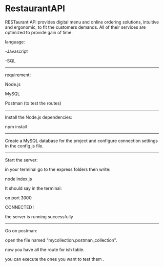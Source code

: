 # RestaurantAPI

RESTaurant API provides digital menu and online ordering solutions, intuitive and
ergonomic, to fit the customers demands.
All of their services are optimized to provide gain of time.

language: 

-Javascript

-SQL


-------------

requirement:

Node.js

MySQL

Postman (to test the routes)

-------------

Install the Node.js dependencies:

npm install

-------------

Create a MySQL database for the project and configure connection settings in the config.js file.

-------------

Start the server:

in your terminal go to the express folders then write:

node index.js

It should say in the terminal:

on port 3000

CONNECTED !

the server is running successfully

-------------

Go on postman:

open the file named "mycollection.postman_collection".

now you have all the route for ish table.

you can execute the ones you want to test them .

